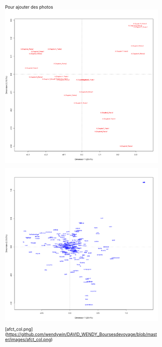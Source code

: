 
Pour ajouter des photos ![afcf_col.png](https://github.com/wendywin/DAVID_WENDY_Boursesdevoyage/blob/master/images/afcf_col.png)

![afcf_row.png](https://github.com/wendywin/DAVID_WENDY_Boursesdevoyage/blob/master/images/afcf_row.png)

[afct_col.png]
(https://github.com/wendywin/DAVID_WENDY_Boursesdevoyage/blob/master/images/afct_col.png)
